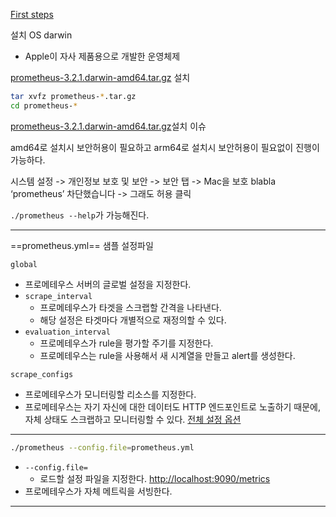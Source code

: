 [First steps](https://prometheus.io/docs/introduction/first_steps/)

설치 OS darwin
- Apple이 자사 제품용으로 개발한 운영체제

[prometheus-3.2.1.darwin-amd64.tar.gz](https://github.com/prometheus/prometheus/releases/download/v3.2.1/prometheus-3.2.1.darwin-amd64.tar.gz) 설치
```bash
tar xvfz prometheus-*.tar.gz
cd prometheus-*
```

[prometheus-3.2.1.darwin-amd64.tar.gz](https://github.com/prometheus/prometheus/releases/download/v3.2.1/prometheus-3.2.1.darwin-amd64.tar.gz)설치 이슈

amd64로 설치시 보안허용이 필요하고
arm64로 설치시 보안허용이 필요없이 진행이 가능하다.

시스템 설정 -> 개인정보 보호 및 보안 -> 보안 탭 -> Mac을 보호 blabla ‘prometheus’ 차단했습니다 -> 그래도 허용 클릭

`./prometheus --help`가 가능해진다.
****
==prometheus.yml== 샘플 설정파일

`global`
- 프로메테우스 서버의 글로벌 설정을 지정한다.
- `scrape_interval`
	- 프로메테우스가 타겟을 스크랩할 간격을 나타낸다.
	- 해당 설정은 타겟마다 개별적으로 재정의할 수 있다.
- `evaluation_interval`
	- 프로메테우스가 rule을 평가할 주기를 지정한다.
	- 프로메테우스는 rule을 사용해서 새 시계열을 만들고 alert를 생성한다.

`scrape_configs`
- 프로메테우스가 모니터링할 리소스를 지정한다.
- 프로메테우스는 자기 자신에 대한 데이터도 HTTP 엔드포인트로 노출하기 때문에, 자체 상태도 스크랩하고 모니터링할 수 있다.
[전체 설정 옵션](https://prometheus.io/docs/prometheus/latest/configuration/configuration/)
****
````bash
./prometheus --config.file=prometheus.yml
````
- `--config.file=`
	- 로드할 설정 파일을 지정한다.
[http://localhost:9090/metrics](http://localhost:9090/metrics)
- 프로메테우스가 자체 메트릭을 서빙한다.
****
